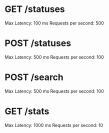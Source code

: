 
# GET /statuses

Max Latency: 100 ms
Requests per second: 500

# POST /statuses

Max Latency: 500 ms
Requests per second: 100

# POST /search

Max Latency: 500 ms
Requests per second: 100

# GET /stats

Max Latency: 1000 ms
Requests per second: 10
